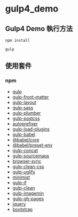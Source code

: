 # gulp4_demo

## Gulp4 Demo 執行方法

```
npm install
```
```
gulp
```

## 使用套件

### npm

* [gulp](https://www.npmjs.com/package/gulp)
* [gulp-front-matter](https://www.npmjs.com/package/gulp-front-matter)
* [gulp-layout](https://www.npmjs.com/package/gulp-layout)
* [gulp-sass](https://www.npmjs.com/package/gulp-sass)
* [gulp-plumber](https://www.npmjs.com/package/gulp-plumber)
* [gulp-postcss](https://www.npmjs.com/package/gulp-postcss)
* [autoprefixer](https://www.npmjs.com/package/autoprefixer)
* [gulp-load-plugins](https://www.npmjs.com/package/gulp-load-plugins)
* [gulp-babel](https://www.npmjs.com/package/gulp-babel)
* [@babel/core](https://www.npmjs.com/package/@babel/core)
* [@babel/preset-env](https://www.npmjs.com/package/@babel/preset-env)
* [gulp-concat](https://www.npmjs.com/package/gulp-concat)
* [gulp-sourcemaps](https://www.npmjs.com/package/gulp-sourcemaps)
* [browser-sync](https://www.npmjs.com/package/browser-sync)
* [gulp-clean-css](https://www.npmjs.com/package/gulp-clean-css)
* [gulp-uglify](https://www.npmjs.com/package/gulp-uglify)
* [minimist](https://www.npmjs.com/package/minimist)
* [gulp-if](https://www.npmjs.com/package/gulp-if)
* [gulp-clean](https://www.npmjs.com/package/gulp-clean)
* [gulp-imagemin](https://www.npmjs.com/package/gulp-imagemin)
* [gulp-gh-pages](https://www.npmjs.com/package/gulp-gh-pages)
* [jquery](https://www.npmjs.com/package/jquery)
* [bootstrap](https://www.npmjs.com/package/bootstrap)
